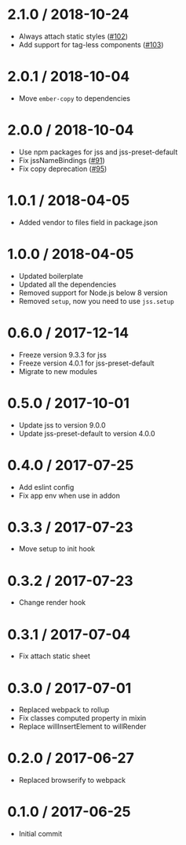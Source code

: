 # 2.1.0 / 2018-10-24

- Always attach static styles ([#102](https://github.com/exeto/ember-cli-jss/issues/102))
- Add support for tag-less components ([#103](https://github.com/exeto/ember-cli-jss/issues/103))

# 2.0.1 / 2018-10-04

- Move `ember-copy` to dependencies

# 2.0.0 / 2018-10-04

- Use npm packages for jss and jss-preset-default
- Fix jssNameBindings ([#91](https://github.com/exeto/ember-cli-jss/issues/91))
- Fix copy deprecation ([#95](https://github.com/exeto/ember-cli-jss/issues/95))

# 1.0.1 / 2018-04-05

- Added vendor to files field in package.json

# 1.0.0 / 2018-04-05

- Updated boilerplate
- Updated all the dependencies
- Removed support for Node.js below 8 version
- Removed `setup`, now you need to use `jss.setup`

# 0.6.0 / 2017-12-14

- Freeze version 9.3.3 for jss
- Freeze version 4.0.1 for jss-preset-default
- Migrate to new modules

# 0.5.0 / 2017-10-01

- Update jss to version 9.0.0
- Update jss-preset-default to version 4.0.0

# 0.4.0 / 2017-07-25

- Add eslint config
- Fix app env when use in addon

# 0.3.3 / 2017-07-23

- Move setup to init hook

# 0.3.2 / 2017-07-23

- Change render hook

# 0.3.1 / 2017-07-04

- Fix attach static sheet

# 0.3.0 / 2017-07-01

- Replaced webpack to rollup
- Fix classes computed property in mixin
- Replace willInsertElement to willRender

# 0.2.0 / 2017-06-27

- Replaced browserify to webpack

# 0.1.0 / 2017-06-25

- Initial commit
